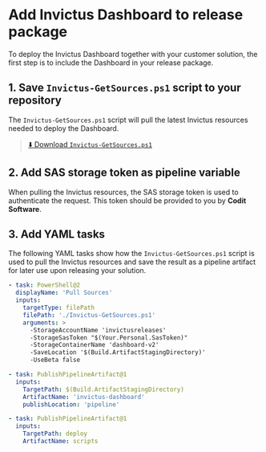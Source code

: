 # Add Invictus Dashboard to release package
To deploy the Invictus Dashboard together with your customer solution, the first step is to include the Dashboard in your release package.

## 1. Save `Invictus-GetSources.ps1` script to your repository
The `Invictus-GetSources.ps1` script will pull the latest Invictus resources needed to deploy the Dashboard.

> [⬇️ Download `Invictus-GetSources.ps1`](https://invictusreleases.blob.core.windows.net/devops/prod/Invictus-GetSources.ps1?sp=r&st=2023-07-31T05:31:04Z&se=2060-07-31T13:31:04Z&spr=https&sv=2022-11-02&sr=b&sig=9xVYMoiiPjTgGXHfuA0UQcBo0g028U0fs1Wf0DCtsX4%3D)

## 2. Add SAS storage token as pipeline variable
When pulling the Invictus resources, the SAS storage token is used to authenticate the request. This token should be provided to you by **Codit Software**.

## 3. Add YAML tasks
The following YAML tasks show how the `Invictus-GetSources.ps1` script is used to pull the Invictus resources and save the result as a pipeline artifact for later use upon releasing your solution.

```yaml
- task: PowerShell@2
  displayName: 'Pull Sources'
  inputs:
    targetType: filePath
    filePath: './Invictus-GetSources.ps1'
    arguments: >
      -StorageAccountName 'invictusreleases'
      -StorageSasToken "$(Your.Personal.SasToken)"
      -StorageContainerName 'dashboard-v2'
      -SaveLocation '$(Build.ArtifactStagingDirectory)'
      -UseBeta false

- task: PublishPipelineArtifact@1
  inputs:
    TargetPath: $(Build.ArtifactStagingDirectory)
    ArtifactName: 'invictus-dashboard'
    publishLocation: 'pipeline'

- task: PublishPipelineArtifact@1
  inputs:
    TargetPath: deploy
    ArtifactName: scripts
```